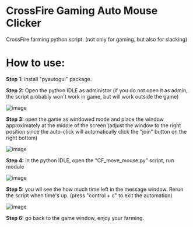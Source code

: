 # CrossFire Gaming Auto Mouse Clicker
CrossFire farming python script. (not only for gaming, but also for slacking)

# How to use: 
**Step 1:** install "pyautogui" package.

**Step 2:** Open the python IDLE as administor (if you do not open it as admin, the script probably won't work in game, but will work outside the game)

![image](https://user-images.githubusercontent.com/84933217/172996770-56ea36d1-0987-4039-b95c-128fedb1df8e.png)

**Step 3:** open the game as windowed mode and place the window approximately at the middle of the screen (adjust the window to the right position since the auto-click will automatically click the "join" button on the right bottom)

![image](https://user-images.githubusercontent.com/84933217/172997538-60bdfe4c-c704-44d3-8499-fb05e691cc5e.png)

**Step 4:** in the python IDLE, open the "CF_move_mouse.py" script, run module

![image](https://user-images.githubusercontent.com/84933217/172997788-5ff6dbf4-4fb7-494e-b18c-8ebc6d9c44e4.png)

**Step 5:** you wll see the how much time left in the message window. Rerun the script when time's up. (press "control + c" to exit the automation)

![image](https://user-images.githubusercontent.com/84933217/172998184-c7c65aa4-09e3-43ad-9c05-66692433ecd4.png)

**Step 6:** go back to the game window, enjoy your farming. 
